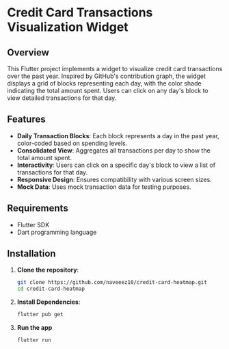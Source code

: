 # Credit Card Transactions Visualization Widget

## Overview

This Flutter project implements a widget to visualize credit card transactions over the past year. Inspired by GitHub's contribution graph, the widget displays a grid of blocks representing each day, with the color shade indicating the total amount spent. Users can click on any day's block to view detailed transactions for that day.

## Features

- **Daily Transaction Blocks**: Each block represents a day in the past year, color-coded based on spending levels.
- **Consolidated View**: Aggregates all transactions per day to show the total amount spent.
- **Interactivity**: Users can click on a specific day's block to view a list of transactions for that day.
- **Responsive Design**: Ensures compatibility with various screen sizes.
- **Mock Data**: Uses mock transaction data for testing purposes.

## Requirements

- Flutter SDK
- Dart programming language

## Installation

1. **Clone the repository**:

   ```bash
   git clone https://github.com/naveeez10/credit-card-heatmap.git
   cd credit-card-heatmap
   ```

2. **Install Dependencies**:

    ```bash
    flutter pub get
    ```

3. **Run the app**

    ```bash
    flutter run
    ```

